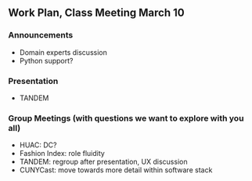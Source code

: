 ## Work Plan, Class Meeting March 10


### Announcements
- Domain experts discussion
- Python support?

### Presentation
- TANDEM

### Group Meetings (with questions we want to explore with you all)
- HUAC: DC?
- Fashion Index: role fluidity
- TANDEM: regroup after presentation, UX discussion
- CUNYCast: move towards more detail within software stack
